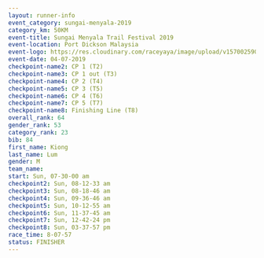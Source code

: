 ```yaml
---
layout: runner-info 
event_category: sungai-menyala-2019 
category_km: 50KM 
event-title: Sungai Menyala Trail Festival 2019 
event-location: Port Dickson Malaysia 
event-logo: https://res.cloudinary.com/raceyaya/image/upload/v1570025907/logo/smft_rwzxh1.jpg 
event-date: 04-07-2019 
checkpoint-name2: CP 1 (T2) 
checkpoint-name3: CP 1 out (T3) 
checkpoint-name4: CP 2 (T4) 
checkpoint-name5: CP 3 (T5) 
checkpoint-name6: CP 4 (T6) 
checkpoint-name7: CP 5 (T7) 
checkpoint-name8: Finishing Line (T8) 
overall_rank: 64
gender_rank: 53
category_rank: 23
bib: 84
first_name: Kiong
last_name: Lum
gender: M
team_name: 
start: Sun, 07-30-00 am
checkpoint2: Sun, 08-12-33 am
checkpoint3: Sun, 08-18-46 am
checkpoint4: Sun, 09-36-46 am
checkpoint5: Sun, 10-12-55 am
checkpoint6: Sun, 11-37-45 am
checkpoint7: Sun, 12-42-24 pm
checkpoint8: Sun, 03-37-57 pm
race_time: 8-07-57
status: FINISHER
---
```

